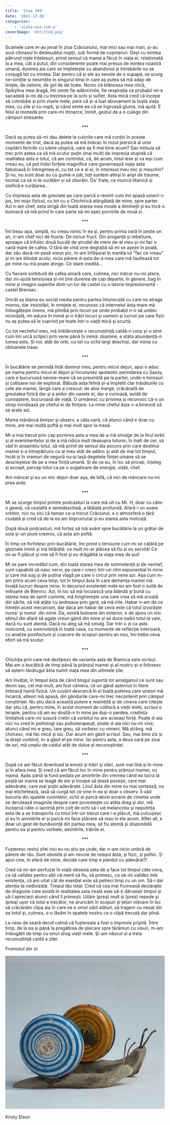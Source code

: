 ```yaml
---
title: 'Ziua 349'
date: '2022-12-26'
categories:
    - 'viata-asa-cum-e'
coverImage: 'Untitled.png'
---
```


Scamele care m-au jenat în ziua Crăciunului, mai mici sau mai mari, și-au avut climaxul în dedesubtul nopții, sub formă de coșmaruri. Deși cu mintea pătrund niște înțelesuri, prind sensul că mama a făcut în viața ei, relaționată la a mea, cât a putut, din considerente poate mai presus de mintea noastră umană, durerea aia care se împletește cu abandonul și întrebările nu se conjugă tot cu mintea. Dar pentru că și ele au nevoie de o supapă, se scurg ne-simțite și nesimțite în singurul timp în care aș putea să mă adap de liniște, de ostoire, de gol de de toate. Noroc că blănoasa mea mică, Spikylina mea dragă, îmi simte fie adâncimile, fie respirația ce probabil mi-e sacadată și-mi dă cu trezirea pe la ochi și suflet. Asta mică cred că începe să cotrobăie și prin visele mele, pare că și-a luat abonament la toată viața mea, cu zile și cu nopți, și când simte ea că se îngroașă gluma, mă ajută. E felul ei monedă prin care-mi întoarce, înmiit, gestul de a o culege din câmpuri stresante.

<p style="text-align: center;">***</p>

Dacă aș putea să-mi dau delete la culorile care mă conțin în aceste momente de trist, dacă aș putea să mă îmbrac în rozul piersică al unei copilării fericite cu iubire utopică, oare aș fi mai bine acum? Sau trebuia să trec prin astea ca să mă scutur puțin (mai mult) de impresia stupidă că realitatea asta e totul, că am controlul, că, de acum, totul iese și va ieși cum vreau eu, că pot îndoi forțele magnifice care guvernează viața asta fabuloasă în întregimea ei, cu tot ce e al ei, în interesul meu mic și meschin? Și nu, nu sunt doar eu cu gumă-n păr, toți suntem atinși în aripi de traume, tocmai ca să ni le curățăm și să zburăm. Da' frate, ce muncă titanică și sisifică e curățarea…

Cu impresia asta de greutate pe care parcă o resimt cum îmi apasă umerii-n jos, îmi mișc fizicul, cu tot cu o Chichirică atârgățată de mine, spre parter. Azi n-am chef, asta strigă din toată starea mea moale a dimineții și eu încă-s buimacă să mă prind în care parte să-mi așez pornirile de nouă zi.

<p style="text-align: center;">***</p>

Îmi beau apa, simplă, nu vreau nimic în ea și, pentru prima oară în peste un an, n-am chef nici de fructe. De niciun fruct. Din aroganță și rebeliune, aproape că înfulec două bucăți de ștrudel de mere de-al meu și-mi fac o cană mare de cafea. O țâră de vină vine degrabă să mi se așeze în poală, dar zău dacă-mi pasă vreun pic, m-am înfășurat în mantia lui "fac ce vreau" și m-am blindat acolo, nicio părere d-asta de-a mea care mă faultează tot pe mine nu mă poate atinge. Ce stare inedită…

Cu fiecare sorbitură de cafea amară care, culmea, nici măcar nu-mi place, dar mi-ajută tensiunea și-mi ține durerea de cap departe, în genere, bag în mine și imagini superbe dintr-un tur de castel cu o istorie impresionantă - castel Brensac.

Oricât aș blama eu social media pentru partea întunecată cu care ne atrage mieros, dar irezistibil, în mrejele ei, recunosc că internetul ăsta mare mă îmbogățește imens, mă plimbă prin locuri pe unde probabil n-o să umblu niciodată, mi-aduce în inimă și-n trăiri locuri și oameni și lucruri pe care fizic nu aș putea să le cuprind pe toate într-o viață mică și scurtă.

Cu tot necheful meu, mă îmblânzește o recunoștință caldă-n corp și-o simt cum îmi urcă sclipici prin vene până în inimă: doamne, e atâta abundență-n lumea asta. Și noi, atât de orbi, cu tot cu ochii largi deschiși, dar inima cu obloanele trase.

<p style="text-align: center;">***</p>

În bucătărie se perindă întâi domnul meu, pentru micul dejun, apoi o aduc pe mama pentru micul ei dejun și încununez apoteotic perindarea cu Sassy, care e bucuroasă nevoie-mare că se preumblă pe la parter, unde-s mirosuri și cotloane noi de explorat. Băbuța asta felină și-a împletit clar trăsăturile cu cele ale mamei, lângă care a crescut: de abia merge, crăcănată de greutatea fizică dar și a anilor din oasele ei, dar e curioasă, avidă de cunoaștere, bucuroasă de viață. O urmăresc cu privirea și recunosc că-s un strop invidioasă pe cheful ei de ființare. La mine cheful ăsta n-a binevoit să se arate azi.

Mama mănâncă binișor și observ, a câta oară, că atunci când e doar cu mine, are mai multă poftă și mai mult spor la masă.

Mi-a mai trecut prin cap pornirea asta a mea de a mă smulge de la firul ierbii și al evenimentelor și de a mă ridica mult deasupra tuturor, în înalt de cer, să văd în ansamblu totul, să mă prind de sensul ăla ascuns prin care destinul mamei s-a întrepătruns cu al meu atât de adânc și atât de mai tot timpul, încât și în vremuri de negură nu-și lasă degetele ființei umane să se descleșteze de pe a mea ființă umană. Și de ce eu, în loc să pricep, înțeleg și accept, percep totul ca pe o sugativare de energie, viață, chef.

Am mâncat și eu un mic dejun doar așa, de bifă, că nici de mâncare nu-mi prea arde.

<p style="text-align: center;">***</p>

Mi se scurge timpul printre podcasturi la care mă uit cu Mr. H, doar cu câte-o geană, că cealaltă e semideschisă, a lălăială profundă. Afară-i un soare orbitor, nici nu zici că taman ce-a trecut Crăciunul, e o atmosferă o țâră ciudată și cred că de la ea am împrumutat și eu starea asta molcuță.

După două podcasturi, mă forțez să mă avânt spre bucătărie la un grătar de soia și-un piure cremos, că asta am poftă.

În timp ce forfotesc prin bucătărie, îmi prind o tensiune cum mi se cațără pe gleznele inimii și mă întărâtă: ce mult mi-ar plăcea să fiu și eu servită! Ce mi-ar fi plăcut și mie să fi fost și eu drăgălită la viața mea de pui!

Mi se pare incredibil cum, din toată starea mea de somnolență și de nechef, sunt capabilă să nasc nervi, pe care-i cresc într-un ritm exponențial în mine și care mă sug și de puțina vlagă pe care o circul prin vene azi. Așa cum m-am prins acum ceva timp, tot în timpul ăsta în care demența mamei mă învață lucruri despre mine, în decursul existenței mele eu am fost o suită de milioane de Biennci. Azi, în loc să mă locuiască una blândă și bună cu starea mea de spirit cuminte, mă hingherește una care vrea să mă scoată din sărite, să mă ațâțe cu andreaua prin gard, să mă irite. Habar n-am de ce întrețin acest mecanism, dar daca am habar de ceva este că totul izvorăște numa' și numa' din mine. Da, există butoane din exterior, e de ajuns un mic stimul din afară să agațe vreun gând din mine și se duce naibii totul la vale, dacă nu sunt atentă. Dacă nu aleg să mă smulg. Dar într-o zi ca asta molcomă, cu somnolență în toată casa, cu momente de reflecție interioară, cu analize postfactum și coacere de scopuri pentru an nou, îmi trebe ceva efort să mă scutur.

<p style="text-align: center;">***</p>

Chichița prin care mă dezlipesc de varianta asta de Biannca este scrisul. Mai am o bucățică de timp până la prânzul mamei și al nostru și-o folosesc să aștern tăvălugul ăsta numit viața mea din ultimele zile.

Am învățat, în timpul ăsta de când blogul suportă tot amalgamul ce sunt sau devin sau, cel mai mult, am fost cândva, că un gând așternut în litere îmbracă haină fizică. Un cuvânt descarcă în el toată puterea care uneori mă încarcă, alteori mă apasă, din gândurile care-mi trec necontenit prin câmpul conștiinței. Nu știu dacă această putere e resimțită și de cineva care citește dar știu că, pentru mine, în acest moment de cotitură a vieții mele, scrisul e terapie, pentru că am eu dosită-n în mine pe dup-o perdea, credința limitativă care-mi susură cretin că vorbitul nu are aceeași forță. Poate d-aia nici nu cred în psihologi sau psihoterapeuți, poate d-aia nici nu-mi vine, atunci când mi-e greu, tare greu, să vorbesc cu nimeni. Mă strâng, mă chircesc, mă fac mică și tac. Dar acum am găsit scrisul. Sau, mai bine zis și la drept vorbind, m-a găsit el pe mine. Iar pentru asta, a doua oară pe ziua de azi, mă umplu de caldul atât de dulce al recunoștinței.

<p style="text-align: center;">***</p>

După ce am făcut download la emoții și trăiri și stări, sunt mai lină și în mine și în afara mea. Și cred că am făcut loc în mine pentru prânzul mamei, cu mama. Apăs până la fund pedala pe amintirile din vremea când ea lucra la poștă iar mama se leagă de ele și începe să țeasă povești, care mai adevărate, care mai puțin adevărate. Linul ăsta din mine nu mai sortează, nu mai etichetează, lasă să curgă tot ce vine în ea și doar o observ. Îi văd bucuria din spatele cuvintelor, ochii ei parcă devin ecrane de cinema unde se derulează imaginile despre care povestește cu atâta drag și dor, mă încearcă câte-o lacrimă prin colț de ochi să-i ud melancolia și neputința asta de a se transporta cu totul într-un trecut care i-a plăcut, mă culcușesc și eu în amintirile ei și parcă-mi face plăcere să stau în ele acum. After all, e doar un gest de bunăvoință din partea mea, să fiu atentă și disponibilă pentru ea și pentru vorbele, amintirile, trăirile ei.

<p style="text-align: center;">***</p>

Fușteresc restul zilei nici eu nu știu pe unde, dar n-am nicio umbră de părere de rău. Sunt obosită și am nevoie de relașul ăsta, și fizic, și psihic. Ș-apoi cine, în afară de mine, decide care timp e pierdut cu adevărat?!

Cred că mi-am perfuzat în viață obsesia asta de a face tot timpul câte ceva, ca să validez pentru alții că merit să fiu, să primesc, ca să-mi validez mie existența, că am uitat cât de esențial este să petreci timp cu un om. Să-i dai atenția ta nedivizată. Timpul tău total. Cred că cea mai frumoasă declarație de dragoste care există în realitatea asta ireală este să-ți dăruiești timpul și să-l apreciezi atunci când îl primești. Uităm (prea) mult și (prea) repede și (prea) ușor că totul e trecător, ne aruncăm în scopuri și țeluri viitoare în loc să crăcănăm clipa aia în care ne e omul iubit alături, să tragem cu nesaț din ea totul și, culmea, s-o lăsăm în spatele nostru ca o clipă trecută dar plină.

La ceas de seară decid calmă că fuștereala a fost o impresie pripită. Între timp, de la ea și până la pregătirea de plecare spre tărâmuri cu visuri, m-am îmbogățit de timp cu omul drag vieții mele. Și-am născut și a treia recunoștință caldă a zilei.

Frumosul din zi:

![](images/349.jpeg)

Kirsty Elson
